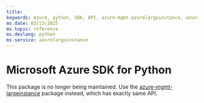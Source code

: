 ```yaml
---
title: 
keywords: Azure, python, SDK, API, azure-mgmt-azurelargeinstance, azurelargeinstance
ms.date: 03/13/2025
ms.topic: reference
ms.devlang: python
ms.service: azurelargeinstance
---
```

# Microsoft Azure SDK for Python

This package is no longer being maintained. Use the [azure-mgmt-largeinstance](https://pypi.org/project/azure-mgmt-largeinstance/) package instead, which has exactly same API.
